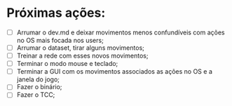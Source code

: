 # Próximas ações:

- [ ] Arrumar o dev.md e deixar movimentos menos confundíveis com ações no OS mais focada nos users;
- [ ] Arrumar o dataset, tirar alguns movimentos;
- [ ] Treinar a rede com esses novos movimentos;
- [ ] Terminar o modo mouse e teclado;
- [ ] Terminar a GUI com os movimentos associados as ações no OS e a janela do jogo;
- [ ] Fazer o binário;
- [ ] Fazer o TCC;
